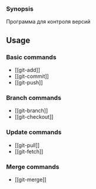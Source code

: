### Synopsis
Программа для контроля версий
## Usage
### Basic commands
- [[git-add]]
- [[git-commit]]
- [[git-push]]
### Branch commands
- [[git-branch]]
- [[git-checkout]]
### Update commands
- [[git-pull]]
- [[git-fetch]]
### Merge commands
- [[git-merge]]
